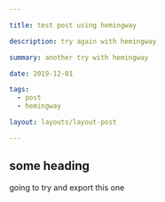 ```yaml
---

title: test post using hemingway

description: try again with hemingway

summary: another try with hemingway

date: 2019-12-01

tags:
  - post
  - hemingway

layout: layouts/layout-post

---
```


## some heading

going to try and export this one